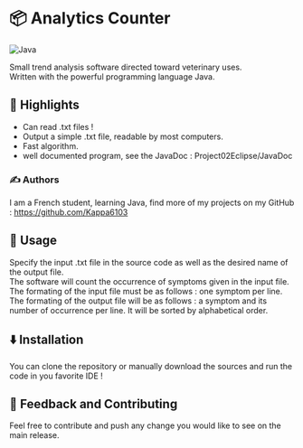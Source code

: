 # 📦 Analytics Counter

![Java](https://img.shields.io/badge/java-%23ED8B00.svg?style=for-the-badge&logo=openjdk&logoColor=white)

Small trend analysis software directed toward veterinary uses.<br />
Written with the powerful programming language Java.

## 🌟 Highlights

- Can read .txt files !
- Output a simple .txt file, readable by most computers.
- Fast algorithm.
- well documented program, see the JavaDoc : Project02Eclipse/JavaDoc

### ✍️ Authors

I am a French student, learning Java, find more of my projects on my GitHub :
https://github.com/Kappa6103

## 🚀 Usage

Specify the input .txt file in the source code as well as the desired name of the output file.<br />
The software will count the occurrence of symptoms given in the input file. <br />
The formating of the input file must be as follows : one symptom per line.<br />
The formating of the output file will be as follows : a symptom and its number of occurrence per line. It will be sorted by alphabetical order.


## ⬇️ Installation

You can clone the repository or manually download the sources and run the code in you favorite IDE !

## 💭 Feedback and Contributing

Feel free to contribute and push any change you would like to see on the main release. 
